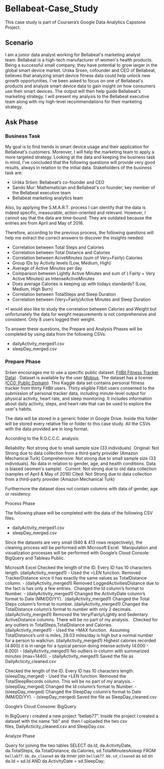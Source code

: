 # Bellabeat-Case_Study
This case study is part of Coursera’s Google Data Analytics Capstone Project. 

## Scenario

I am a junior data analyst working for Bellabeat's marketing analyst team. Bellabeat is a high-tech manufacturer of women's health products. Being a successful small company, they have potential to grow larger in the global smart device market. Urska Srsen, cofounder and CEO of Bellabeat, believes that analyzing smart device fitness data could help unlock new growth opportunities. I've been asked to focus on one of Bellabeat's products and analyze smart device data to gain insight on how consumers use their smart devices. The output will then help guide Bellabeat's marketing strategy. I will present my analysis to the Bellabeat executive team along with my high-level recommendations for their marketing strategy. 


## Ask Phase

### Business Task

My goal is to find trends in smart device usage and their application for Bellabeat's customers. Moreover, I will help the marketing team to apply a more targeted strategy. Looking at the data and keeping the business task in mind, I've concluded that the following questions will provide very good results, always in relation to the initial data. Stakeholders of the business task are:

* Urška Sršen: Bellabeat’s co-founder and CEO
* Sando Mur: Mathematician and Bellabeat's co founder; key member of the Bellabeat executive team
* Bellabeat marketing analytics team

Also, by applying the S.M.A.R.T. process I can identify that the data is indeed specific, measurable, action-oriented and relevant. However, I cannot say that the data are time-bound. They are outdated because the entries are from April and May of 2016.

Therefore, according to the previous process, the following questions will help me extract the correct answers to discover the insights needed:

* Correlation between Total Steps and Calories
* Correlation between Total Distance and Calories
* Correlation between AciveMinutes (sum of Very+Fairly) Calories
* Group IDs by Activity levels (Low, Medium, High)
* Average of Active Minutes per day
* Comparison between Lightly Active Minutes and sum of ( Fairly + Very Active MInutes) as IntenseActiveMinutes
* Does average Calories is keeping up with todays standards? (Low, Medium, High Burn) 
* Correlation between TotalSteps and Sleep Duration
* Correlation between (Very+Fairly)Active Minutes and Sleep Duration

*I would also like to study the correlation between Calories and Weight but unfortunately the data for weight measurements is not comprehensive and consistent. Only 8 users logged their weight. 

To answer these questions, the Prepare and Analysis Phases will be completed by using data from the following CSVs:

* dailyActivity_merged1.csv
* sleepDay_merged.csv


### Prepare Phase

Sršen encourages me to use a specific public dataset: [FitBit Fitness Tracker Data](https://www.kaggle.com/datasets/arashnic/fitbit)) . Dataset is available by the user [Mobius](https://www.kaggle.com/arashnic). The dataset has a license ([CC0: Public Domain](https://creativecommons.org/publicdomain/zero/1.0/)). This Kaggle data set contains personal fitness tracker from thirty FitBit users. Thirty eligible Fitbit users consented to the submission of personal tracker data, including minute-level output for physical activity, heart rate, and sleep monitoring. It includes information about daily activity, steps, and heart rate that can be used to explore the user's habits.

The data will be stored in a generic folder in Google Drive. Inside this folder will be stored every relative file or folder to this case study. All the CSVs with the data provided are in long format. 

According to the R.O.C.C.C. analysis:

Reliability: Not strong due to small sample size (33 individuals) 
Original: Not Strong due to data collection from a third-party provider (Amazon Mechanical Turk)
Comprehensive: Not strong due to small sample size (33 individuals). No data in relation to gender, age, and health conditions. Data is biased (women's sample)  
Current: Not strong due to old data collection (samples of April & May of 2016)
Cited: Not Strong due to data collection from a third-party provider (Amazon Mechanical Turk)

Furthermore the dataset does not contain columns with data of gender, age or residency. 


Process Phase

The following phase will be completed with the data of the following CSV files. 

* dailyActivity_merged1.csv
* sleepDay_merged.csv

Since the datasets are very small (940 & 413 rows respectively), the cleaning process will be performed with Microsoft Excel. 
Manipulation and visualization processes will be performed with Google’s Cloud Console: BigQuery and Tableau Public.

Microsoft Excel
Checked the length of the ID. Every ID has 10 characters length. (dailyActivity_merged1) - Used the =LEN function.
Removed TrackerDistance since it has exactly the same values as TotalDistance column. - (dailyActivity_merged1)
Removed LoggedActivitiesDistance due to the fact is has only a few entries. 
Changed the Id column’s format to Number. - (dailyActivity_merged1)
Changed the ActivityDate column’s format to Date (MM/DD/YY).  (dailyActivity_merged1)
Changed the Total Steps column’s format to number. (dailyActivity_merged1)
Changed the TotalDistance column’s format to number with only 2 decimals. (dailyActivity_merged1)
Removed the Very/Fairly/Lightly and Sedentary ActiveDistance columns. There will be no part of my analysis.  
Checked for any outliers in TotalSteps,TotalDistance and Calories. (dailyActivity_merged1) - Used the =MAX function. 
Assuming TotalDistance’s unit is miles, 28.03 miles/day is high but a normal number for a person to walk/run. (dailyActivity_merged1)
Highest calories recorded (4.800) it is in range for a typical person doing intense activity (4.000 - 6.000) - (dailyActivity_merged1)
No outliers in column with summarized minutes (max=1440). - (dailyActivity_merged1)
Saved the file as DailyActicity_cleaned.csv

Checked the length of the ID. Every ID has 10 characters length. (sleepDay_merged) - Used the =LEN function.
Removed the TotalSleepRecords column. This will be no part of my analysis. - (sleepDay_merged)
Changed the Id column’s format to Number. - (sleepDay_merged)
Changed the SleepDay column’s format to Date (MM/DD/YY). - (sleepDay_merged)
Saved the file as SleepDay_cleaned.csv

Google’s Cloud Consone: BigQuery

In BigQuery i created a new project “bellab77”. Inside the project I created a dataset with the name “bb” and 
then I uploaded the two csv files, DailyActicity_cleaned.csv and SleepDay.csv. 


Analyze Phase

Query for joining the two tables
SELECT
  da.Id,
  da.ActivityDate,
  da.TotalSteps,
  da.TotalDistance,
  da.Calories,
  sd.TotalMinutesAsleep
FROM
  `bellab77.bb.da_cleaned` as da
inner join 
  `bellab77.bb.sd_cleaned` as sd
on 
  da.Id = sd.Id 
AND 
  da.ActivityDate = sd.SleepDay;


